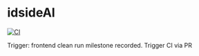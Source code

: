 # idsideAI

[![CI](https://github.com/Markatw/idsideAI-monorepo/actions/workflows/ci.yml/badge.svg)](https://github.com/Markatw/idsideAI-monorepo/actions/workflows/ci.yml)

Trigger: frontend clean run milestone recorded.
Trigger CI via PR

